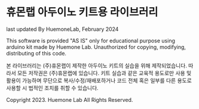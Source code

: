 # 휴몬랩 아두이노 키트용 라이브러리

last updated By HuemoneLab, February 2024

This software is provided "AS IS" only for educational purpose using arduino kit made by Huemone Lab.
Unauthorized for copying, modifying, distributing of this code.

본 라이브러리는 (주)휴몬랩이 제작한 아두이노 키트의 실습을 위해 제작되었습니다.
따라서 모든 저작권은 (주)휴몬랩에 있습니다.
키트 실습과 같은 교육적 용도로만 사용 및 활용이 가능하며
무단으로 복사/수정/재배포하거나 코드 전체 혹은 일부를 다른 용도로 사용할 시 법적인 조치를 취할 수 있습니다.

Copyright 2023. Huemone Lab All Rights Reserved.
